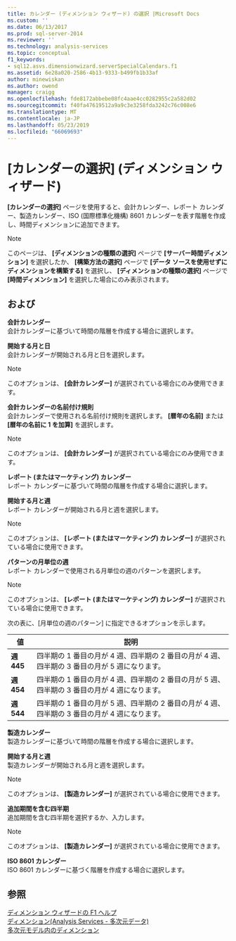 ```yaml
---
title: カレンダー (ディメンション ウィザード) の選択 |Microsoft Docs
ms.custom: ''
ms.date: 06/13/2017
ms.prod: sql-server-2014
ms.reviewer: ''
ms.technology: analysis-services
ms.topic: conceptual
f1_keywords:
- sql12.asvs.dimensionwizard.serverSpecialCalendars.f1
ms.assetid: 6e28a020-2586-4b13-9333-b499fb1b33af
author: minewiskan
ms.author: owend
manager: craigg
ms.openlocfilehash: fde8172abbebe08fc4aae4cc0282955c2a582d02
ms.sourcegitcommit: f40fa47619512a9a9c3e3258fda3242c76c008e6
ms.translationtype: MT
ms.contentlocale: ja-JP
ms.lasthandoff: 05/23/2019
ms.locfileid: "66069693"
---
```

# <a name="select-calendars-dimension-wizard"></a>[カレンダーの選択] (ディメンション ウィザード)
  **[カレンダーの選択]** ページを使用すると、会計カレンダー、レポート カレンダー、製造カレンダー、ISO (国際標準化機構) 8601 カレンダーを表す階層を作成し、時間ディメンションに追加できます。  
  
> [!NOTE]  
>  このページは、 **[ディメンションの種類の選択]** ページで **[サーバー時間ディメンション]** を選択したか、 **[構築方法の選択]** ページで **[データ ソースを使用せずにディメンションを構築する]** を選択し、 **[ディメンションの種類の選択]** ページで **[時間ディメンション]** を選択した場合にのみ表示されます。  
  
## <a name="options"></a>および  
 **会計カレンダー**  
 会計カレンダーに基づいて時間の階層を作成する場合に選択します。  
  
 **開始する月と日**  
 会計カレンダーが開始される月と日を選択します。  
  
> [!NOTE]  
>  このオプションは、 **[会計カレンダー]** が選択されている場合にのみ使用できます。  
  
 **会計カレンダーの名前付け規則**  
 会計カレンダーで使用される名前付け規則を選択します。 **[暦年の名前]** または **[暦年の名前に 1 を加算]** を選択します。  
  
> [!NOTE]  
>  このオプションは、 **[会計カレンダー]** が選択されている場合にのみ使用できます。  
  
 **レポート (またはマーケティング) カレンダー**  
 レポート カレンダーに基づいて時間の階層を作成する場合に選択します。  
  
 **開始する月と週**  
 レポート カレンダーが開始される月と週を選択します。  
  
> [!NOTE]  
>  このオプションは、 **[レポート (またはマーケティング) カレンダー]** が選択されている場合に使用できます。  
  
 **パターンの月単位の週**  
 レポート カレンダーで使用される月単位の週のパターンを選択します。  
  
> [!NOTE]  
>  このオプションは、 **[レポート (またはマーケティング) カレンダー]** が選択されている場合に使用できます。  
  
 次の表に、[月単位の週のパターン] に指定できるオプションを示します。  
  
|値|説明|  
|-----------|-----------------|  
|**週 445**|四半期の 1 番目の月が 4 週、四半期の 2 番目の月が 4 週、四半期の 3 番目の月が 5 週になります。|  
|**週 454**|四半期の 1 番目の月が 4 週、四半期の 2 番目の月が 5 週、四半期の 3 番目の月が 4 週になります。|  
|**週 544**|四半期の 1 番目の月が 5 週、四半期の 2 番目の月が 4 週、四半期の 3 番目の月が 4 週になります。|  
  
 **製造カレンダー**  
 製造カレンダーに基づいて時間の階層を作成する場合に選択します。  
  
 **開始する月と週**  
 製造カレンダーが開始される月と週を選択します。  
  
> [!NOTE]  
>  このオプションは、 **[製造カレンダー]** が選択されている場合に使用できます。  
  
 **追加期間を含む四半期**  
 追加期間を含む四半期を選択するか、入力します。  
  
> [!NOTE]  
>  このオプションは、 **[製造カレンダー]** が選択されている場合に使用できます。  
  
 **ISO 8601 カレンダー**  
 ISO 8601 カレンダーに基づく階層を作成する場合に選択します。  
  
## <a name="see-also"></a>参照  
 [ディメンション ウィザードの F1 ヘルプ](dimension-wizard-f1-help.md)   
 [ディメンション&#40;Analysis Services - 多次元データ&#41;](multidimensional-models-olap-logical-dimension-objects/dimensions-analysis-services-multidimensional-data.md)   
 [多次元モデル内のディメンション](multidimensional-models/dimensions-in-multidimensional-models.md)  
  
  
